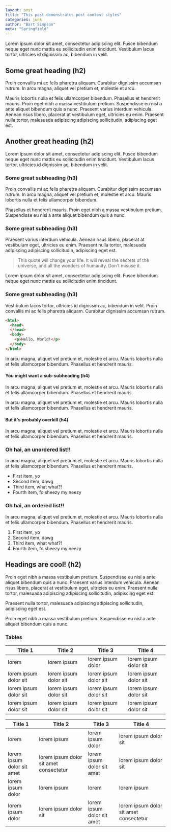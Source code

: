 ```yaml
---
layout: post
title: "This post demonstrates post content styles"
categories: junk
author: "Bart Simpson"
meta: "Springfield"
---
```


Lorem ipsum dolor sit amet, consectetur adipiscing elit. Fusce bibendum neque eget nunc mattis eu sollicitudin enim tincidunt. Vestibulum lacus tortor, ultricies id dignissim ac, bibendum in velit.

## Some great heading (h2)

Proin convallis mi ac felis pharetra aliquam. Curabitur dignissim accumsan rutrum. In arcu magna, aliquet vel pretium et, molestie et arcu.

Mauris lobortis nulla et felis ullamcorper bibendum. Phasellus et hendrerit mauris. Proin eget nibh a massa vestibulum pretium. Suspendisse eu nisl a ante aliquet bibendum quis a nunc. Praesent varius interdum vehicula. Aenean risus libero, placerat at vestibulum eget, ultricies eu enim. Praesent nulla tortor, malesuada adipiscing adipiscing sollicitudin, adipiscing eget est.

## Another great heading (h2)

Lorem ipsum dolor sit amet, consectetur adipiscing elit. Fusce bibendum neque eget nunc mattis eu sollicitudin enim tincidunt. Vestibulum lacus tortor, ultricies id dignissim ac, bibendum in velit.

### Some great subheading (h3)

Proin convallis mi ac felis pharetra aliquam. Curabitur dignissim accumsan rutrum. In arcu magna, aliquet vel pretium et, molestie et arcu. Mauris lobortis nulla et felis ullamcorper bibendum.

Phasellus et hendrerit mauris. Proin eget nibh a massa vestibulum pretium. Suspendisse eu nisl a ante aliquet bibendum quis a nunc.

### Some great subheading (h3)

Praesent varius interdum vehicula. Aenean risus libero, placerat at vestibulum eget, ultricies eu enim. Praesent nulla tortor, malesuada adipiscing adipiscing sollicitudin, adipiscing eget est.

> This quote will change your life. It will reveal the secrets of the universe, and all the wonders of humanity. Don't misuse it.

Lorem ipsum dolor sit amet, consectetur adipiscing elit. Fusce bibendum neque eget nunc mattis eu sollicitudin enim tincidunt.

### Some great subheading (h3)

Vestibulum lacus tortor, ultricies id dignissim ac, bibendum in velit. Proin convallis mi ac felis pharetra aliquam. Curabitur dignissim accumsan rutrum.

```html
<html>
  <head>
  </head>
  <body>
    <p>Hello, World!</p>
  </body>
</html>
```


In arcu magna, aliquet vel pretium et, molestie et arcu. Mauris lobortis nulla et felis ullamcorper bibendum. Phasellus et hendrerit mauris.

#### You might want a sub-subheading (h4)

In arcu magna, aliquet vel pretium et, molestie et arcu. Mauris lobortis nulla et felis ullamcorper bibendum. Phasellus et hendrerit mauris.

In arcu magna, aliquet vel pretium et, molestie et arcu. Mauris lobortis nulla et felis ullamcorper bibendum. Phasellus et hendrerit mauris.

#### But it's probably overkill (h4)

In arcu magna, aliquet vel pretium et, molestie et arcu. Mauris lobortis nulla et felis ullamcorper bibendum. Phasellus et hendrerit mauris.

### Oh hai, an unordered list!!

In arcu magna, aliquet vel pretium et, molestie et arcu. Mauris lobortis nulla et felis ullamcorper bibendum. Phasellus et hendrerit mauris.

- First item, yo
- Second item, dawg
- Third item, what what?!
- Fourth item, fo sheezy my neezy

### Oh hai, an ordered list!!

In arcu magna, aliquet vel pretium et, molestie et arcu. Mauris lobortis nulla et felis ullamcorper bibendum. Phasellus et hendrerit mauris.

1. First item, yo
2. Second item, dawg
3. Third item, what what?!
4. Fourth item, fo sheezy my neezy



## Headings are cool! (h2)

Proin eget nibh a massa vestibulum pretium. Suspendisse eu nisl a ante aliquet bibendum quis a nunc. Praesent varius interdum vehicula. Aenean risus libero, placerat at vestibulum eget, ultricies eu enim. Praesent nulla tortor, malesuada adipiscing adipiscing sollicitudin, adipiscing eget est.

Praesent nulla tortor, malesuada adipiscing adipiscing sollicitudin, adipiscing eget est.

Proin eget nibh a massa vestibulum pretium. Suspendisse eu nisl a ante aliquet bibendum quis a nunc.

### Tables

<div class="mobile-side-scroller">

<table>
  <thead>
    <tr>
      <th>Title 1</th>
      <th>Title 2</th>
      <th>Title 3</th>
      <th>Title 4</th>
  </tr>
</thead>
<tbody>
  <tr>
    <td>lorem</td>
    <td>lorem ipsum</td>
    <td>lorem ipsum dolor</td>
    <td>lorem ipsum dolor sit</td>
  </tr>
  <tr>
    <td>lorem ipsum dolor sit</td>
    <td>lorem ipsum dolor sit</td>
    <td>lorem ipsum dolor sit</td>
    <td>lorem ipsum dolor sit</td>
  </tr>
  <tr>
    <td>lorem ipsum dolor sit</td>
    <td>lorem ipsum dolor sit</td>
    <td>lorem ipsum dolor sit</td>
    <td>lorem ipsum dolor sit</td>
  </tr>
  <tr>
    <td>lorem ipsum dolor sit</td>
    <td>lorem ipsum dolor sit</td>
    <td>lorem ipsum dolor sit</td>
    <td>lorem ipsum dolor sit</td>
  </tr>
  </tbody>
</table>
</div>

<div class="mobile-side-scroller">
<table>
<thead>
  <tr>
    <th>Title 1</th>
    <th>Title 2</th>
    <th>Title 3</th>
    <th>Title 4</th>
  </tr>
</thead>
<tbody>
  <tr>
    <td>lorem</td>
    <td>lorem ipsum</td>
    <td>lorem ipsum dolor</td>
    <td>lorem ipsum dolor sit</td>
  </tr>
  <tr>
    <td>lorem ipsum dolor sit amet</td>
    <td>lorem ipsum dolor sit amet consectetur</td>
    <td>lorem ipsum dolor sit amet</td>
    <td>lorem ipsum dolor sit</td>
  </tr>
  <tr>
    <td>lorem ipsum dolor</td>
    <td>lorem ipsum</td>
    <td>lorem</td>
    <td>lorem ipsum</td>
  </tr>
  <tr>
    <td>lorem ipsum dolor</td>
    <td>lorem ipsum dolor sit</td>
    <td>lorem ipsum dolor sit amet</td>
    <td>lorem ipsum dolor sit amet consectetur</td>
  </tr>
</tbody>
</table>
</div>
